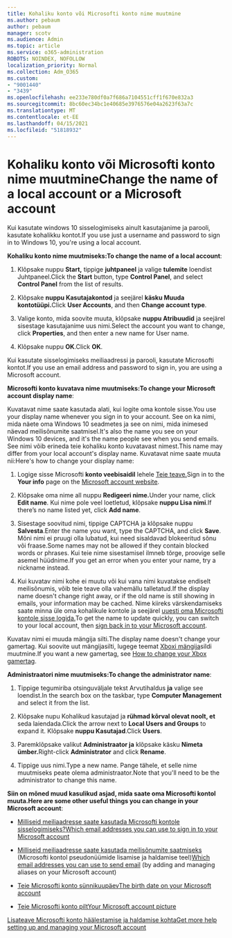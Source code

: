```yaml
---
title: Kohaliku konto või Microsofti konto nime muutmine
ms.author: pebaum
author: pebaum
manager: scotv
ms.audience: Admin
ms.topic: article
ms.service: o365-administration
ROBOTS: NOINDEX, NOFOLLOW
localization_priority: Normal
ms.collection: Adm_O365
ms.custom:
- "9001440"
- "3439"
ms.openlocfilehash: ee233e780df0a7f686a7104551cff1f670e832a3
ms.sourcegitcommit: 8bc60ec34bc1e40685e3976576e04a2623f63a7c
ms.translationtype: MT
ms.contentlocale: et-EE
ms.lasthandoff: 04/15/2021
ms.locfileid: "51818932"
---
```

# <a name="change-the-name-of-a-local-account-or-a-microsoft-account"></a><span data-ttu-id="8ff22-102">Kohaliku konto või Microsofti konto nime muutmine</span><span class="sxs-lookup"><span data-stu-id="8ff22-102">Change the name of a local account or a Microsoft account</span></span>

<span data-ttu-id="8ff22-103">Kui kasutate windows 10 sisselogimiseks ainult kasutajanime ja parooli, kasutate kohalikku kontot.</span><span class="sxs-lookup"><span data-stu-id="8ff22-103">If you use just a username and password to sign in to Windows 10, you're using a local account.</span></span> 

<span data-ttu-id="8ff22-104">**Kohaliku konto nime muutmiseks:**</span><span class="sxs-lookup"><span data-stu-id="8ff22-104">**To change the name of a local account**:</span></span>

1. <span data-ttu-id="8ff22-105">Klõpsake nuppu **Start,** tippige **juhtpaneel** ja valige **tulemite** loendist Juhtpaneel.</span><span class="sxs-lookup"><span data-stu-id="8ff22-105">Click the **Start** button, type **Control Panel**, and select **Control Panel** from the list of results.</span></span>

2. <span data-ttu-id="8ff22-106">Klõpsake **nuppu Kasutajakontod** ja seejärel **käsku Muuda kontotüüpi.**</span><span class="sxs-lookup"><span data-stu-id="8ff22-106">Click **User Accounts**, and then **Change account type**.</span></span>

3. <span data-ttu-id="8ff22-107">Valige konto, mida soovite muuta, klõpsake **nuppu Atribuudid** ja seejärel sisestage kasutajanime uus nimi.</span><span class="sxs-lookup"><span data-stu-id="8ff22-107">Select the account you want to change, click **Properties**, and then enter a new name for User name.</span></span>

4. <span data-ttu-id="8ff22-108">Klõpsake nuppu **OK**.</span><span class="sxs-lookup"><span data-stu-id="8ff22-108">Click **OK**.</span></span>

<span data-ttu-id="8ff22-109">Kui kasutate sisselogimiseks meiliaadressi ja parooli, kasutate Microsofti kontot.</span><span class="sxs-lookup"><span data-stu-id="8ff22-109">If you use an email address and password to sign in, you are using a Microsoft account.</span></span>

<span data-ttu-id="8ff22-110">**Microsofti konto kuvatava nime muutmiseks:**</span><span class="sxs-lookup"><span data-stu-id="8ff22-110">**To change your Microsoft account display name**:</span></span>

<span data-ttu-id="8ff22-111">Kuvatavat nime saate kasutada alati, kui logite oma kontole sisse.</span><span class="sxs-lookup"><span data-stu-id="8ff22-111">You use your display name whenever you sign in to your account.</span></span> <span data-ttu-id="8ff22-112">See on ka nimi, mida näete oma Windows 10 seadmetes ja see on nimi, mida inimesed näevad meilisõnumite saatmisel.</span><span class="sxs-lookup"><span data-stu-id="8ff22-112">It's also the name you see on your Windows 10 devices, and it's the name people see when you send emails.</span></span> <span data-ttu-id="8ff22-113">See nimi võib erineda teie kohaliku konto kuvatavast nimest.</span><span class="sxs-lookup"><span data-stu-id="8ff22-113">This name may differ from your local account's display name.</span></span> <span data-ttu-id="8ff22-114">Kuvatavat nime saate muuta nii:</span><span class="sxs-lookup"><span data-stu-id="8ff22-114">Here's how to change your display name:</span></span>

1. <span data-ttu-id="8ff22-115">Logige sisse Microsofti **konto veebisaidil** lehele [Teie teave.](https://account.microsoft.com/)</span><span class="sxs-lookup"><span data-stu-id="8ff22-115">Sign in to the **Your info** page on the [Microsoft account website](https://account.microsoft.com/).</span></span>

2. <span data-ttu-id="8ff22-116">Klõpsake oma nime all nuppu **Redigeeri nime.**</span><span class="sxs-lookup"><span data-stu-id="8ff22-116">Under your name, click **Edit name**.</span></span> <span data-ttu-id="8ff22-117">Kui nime pole veel loetletud, klõpsake **nuppu Lisa nimi**.</span><span class="sxs-lookup"><span data-stu-id="8ff22-117">If there’s no name listed yet, click **Add name**.</span></span> 

3. <span data-ttu-id="8ff22-118">Sisestage soovitud nimi, tippige CAPTCHA ja klõpsake nuppu **Salvesta**.</span><span class="sxs-lookup"><span data-stu-id="8ff22-118">Enter the name you want, type the CAPTCHA, and click **Save**.</span></span> <span data-ttu-id="8ff22-119">Mõni nimi ei pruugi olla lubatud, kui need sisaldavad blokeeritud sõnu või fraase.</span><span class="sxs-lookup"><span data-stu-id="8ff22-119">Some names may not be allowed if they contain blocked words or phrases.</span></span> <span data-ttu-id="8ff22-120">Kui teie nime sisestamisel ilmneb tõrge, proovige selle asemel hüüdnime.</span><span class="sxs-lookup"><span data-stu-id="8ff22-120">If you get an error when you enter your name, try a nickname instead.</span></span>

4. <span data-ttu-id="8ff22-121">Kui kuvatav nimi kohe ei muutu või kui vana nimi kuvatakse endiselt meilisõnumis, võib teie teave olla vahemällu talletatud.</span><span class="sxs-lookup"><span data-stu-id="8ff22-121">If the display name doesn't change right away, or if the old name is still showing in emails, your information may be cached.</span></span> <span data-ttu-id="8ff22-122">Nime kiireks värskendamiseks saate minna üle oma kohalikule kontole ja seejärel [uuesti oma Microsofti kontole sisse logida.](https://account.microsoft.com/)</span><span class="sxs-lookup"><span data-stu-id="8ff22-122">To get the name to update quickly, you can switch to your local account, then [sign back in to your Microsoft account](https://account.microsoft.com/).</span></span>

<span data-ttu-id="8ff22-123">Kuvatav nimi ei muuda mängija silti.</span><span class="sxs-lookup"><span data-stu-id="8ff22-123">The display name doesn't change your gamertag.</span></span> <span data-ttu-id="8ff22-124">Kui soovite uut mängijasilti, lugege teemat [Xboxi mängija](https://support.xbox.com/id-ID/account-management/change-xbox-live-gamertag)sildi muutmine.</span><span class="sxs-lookup"><span data-stu-id="8ff22-124">If you want a new gamertag, see [How to change your Xbox gamertag](https://support.xbox.com/id-ID/account-management/change-xbox-live-gamertag).</span></span>

<span data-ttu-id="8ff22-125">**Administraatori nime muutmiseks:**</span><span class="sxs-lookup"><span data-stu-id="8ff22-125">**To change the administrator name**:</span></span>

1. <span data-ttu-id="8ff22-126">Tippige tegumiriba otsinguväljale tekst Arvutihaldus **ja** valige see loendist.</span><span class="sxs-lookup"><span data-stu-id="8ff22-126">In the search box on the taskbar, type **Computer Management** and select it from the list.</span></span>

2. <span data-ttu-id="8ff22-127">Klõpsake nupu Kohalikud kasutajad ja **rühmad kõrval olevat noolt, et** seda laiendada.</span><span class="sxs-lookup"><span data-stu-id="8ff22-127">Click the arrow next to **Local Users and Groups** to expand it.</span></span> <span data-ttu-id="8ff22-128">Klõpsake **nuppu Kasutajad**.</span><span class="sxs-lookup"><span data-stu-id="8ff22-128">Click **Users**.</span></span>

3. <span data-ttu-id="8ff22-129">Paremklõpsake valikut **Administraator ja** klõpsake käsku **Nimeta ümber.**</span><span class="sxs-lookup"><span data-stu-id="8ff22-129">Right-click **Administrator** and click **Rename**.</span></span>

4. <span data-ttu-id="8ff22-130">Tippige uus nimi.</span><span class="sxs-lookup"><span data-stu-id="8ff22-130">Type a new name.</span></span> <span data-ttu-id="8ff22-131">Pange tähele, et selle nime muutmiseks peate olema administraator.</span><span class="sxs-lookup"><span data-stu-id="8ff22-131">Note that you'll need to be the administrator to change this name.</span></span>

<span data-ttu-id="8ff22-132">**Siin on mõned muud kasulikud asjad, mida saate oma Microsofti kontol muuta.**</span><span class="sxs-lookup"><span data-stu-id="8ff22-132">**Here are some other useful things you can change in your Microsoft account**:</span></span>

- [<span data-ttu-id="8ff22-133">Milliseid meiliaadresse saate kasutada Microsofti kontole sisselogimiseks?</span><span class="sxs-lookup"><span data-stu-id="8ff22-133">Which email addresses you can use to sign in to your Microsoft account</span></span>](https://support.microsoft.com/help/4026162)

- <span data-ttu-id="8ff22-134">[Milliseid meiliaadresse saate kasutada meilisõnumite saatmiseks](https://support.microsoft.com/help/12407) (Microsofti kontol pseudonüümide lisamise ja haldamise teel)</span><span class="sxs-lookup"><span data-stu-id="8ff22-134">[Which email addresses you can use to send email](https://support.microsoft.com/help/12407) (by adding and managing aliases on your Microsoft account)</span></span>

- [<span data-ttu-id="8ff22-135">Teie Microsofti konto sünnikuupäev</span><span class="sxs-lookup"><span data-stu-id="8ff22-135">The birth date on your Microsoft account</span></span>](https://support.microsoft.com/help/12411)

- [<span data-ttu-id="8ff22-136">Teie Microsofti konto pilt</span><span class="sxs-lookup"><span data-stu-id="8ff22-136">Your Microsoft account picture</span></span>](https://support.microsoft.com/help/4026790)

[<span data-ttu-id="8ff22-137">Lisateave Microsofti konto häälestamise ja haldamise kohta</span><span class="sxs-lookup"><span data-stu-id="8ff22-137">Get more help setting up and managing your Microsoft account</span></span>](https://support.microsoft.com/hub/4294457/microsoft-account-help#manage-account)